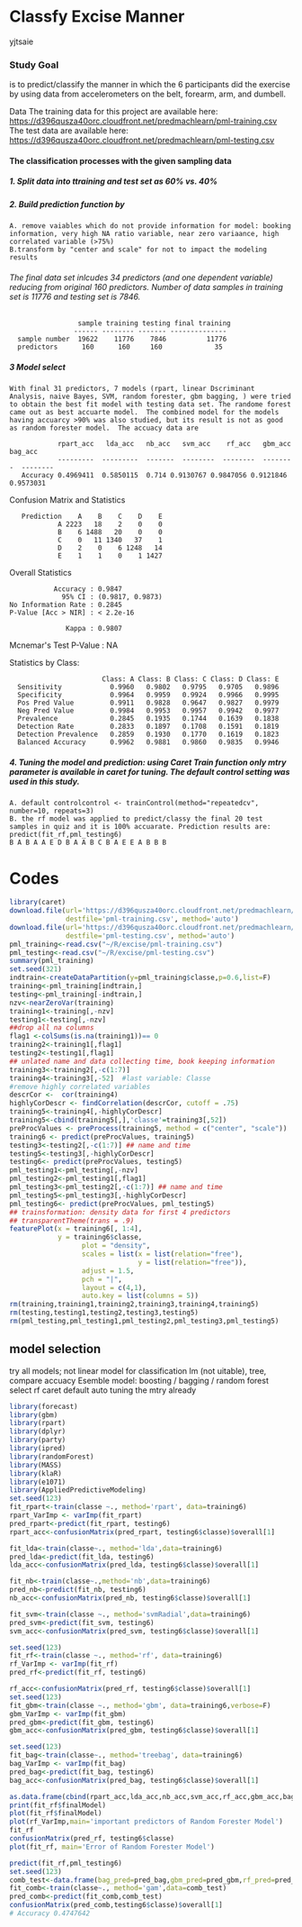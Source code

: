 # Classfy Excise Manner
yjtsaie  


### Study Goal
  is to predict/classify the manner in which the 6 participants did the exercise by using data from accelerometers on the belt, forearm, arm, and dumbell. 

Data
The training data for this project are available here:
https://d396qusza40orc.cloudfront.net/predmachlearn/pml-training.csv
The test data are available here:
https://d396qusza40orc.cloudfront.net/predmachlearn/pml-testing.csv

#### The classification processes with the given sampling data
##### 1. Split data into ttraining and test set as 60% vs. 40%
##### 2. Build prediction function by 
    A. remove vaiables which do not provide information for model: booking information, very high NA ratio variable, near zero variaance, high correlated variable (>75%)
    B.transform by "center and scale" for not to impact the modeling results
######   The final data set inlcudes 34 predictors (and one dependent variable) reducing from original 160 predictors.  Number of data samples in training set is 11776 and testing set is 7846.

                     sample training testing final training  
                    ------ -------- ------- --------------  
      sample number  19622    11776    7846          11776
      predictors      160      160     160             35  

##### 3 Model select
    With final 31 predictors, 7 models (rpart, linear Dscriminant Analysis, naive Bayes, SVM, random forester, gbm bagging, ) were tried to obtain the best fit model with testing data set. The randome forest came out as best accuarte model.  The combined model for the models having accuarcy >90% was also studied, but its result is not as good as random forester model.  The accuacy data are
    
                rpart_acc   lda_acc   nb_acc   svm_acc    rf_acc   gbm_acc   bag_acc 
                ---------  ---------  -------  --------  --------  --------  --------
       Accuracy 0.4969411  0.5850115  0.714 0.9130767 0.9847056 0.9121846 0.9573031


Confusion Matrix and Statistics

       Prediction    A    B    C    D    E
                A 2223   18    2    0    0  
                B    6 1488   20    0    0  
                C    0   11 1340   37    1  
                D    2    0    6 1248   14  
                E    1    1    0    1 1427  

  Overall Statistics
                                          
               Accuracy : 0.9847          
                 95% CI : (0.9817, 0.9873)
    No Information Rate : 0.2845          
    P-Value [Acc > NIR] : < 2.2e-16       
                                          
                  Kappa : 0.9807          
   Mcnemar's Test P-Value : NA              

   Statistics by Class:

                           Class: A Class: B Class: C Class: D Class: E  
      Sensitivity            0.9960   0.9802   0.9795   0.9705   0.9896 
      Specificity            0.9964   0.9959   0.9924   0.9966   0.9995 
      Pos Pred Value         0.9911   0.9828   0.9647   0.9827   0.9979  
      Neg Pred Value         0.9984   0.9953   0.9957   0.9942   0.9977 
      Prevalence             0.2845   0.1935   0.1744   0.1639   0.1838  
      Detection Rate         0.2833   0.1897   0.1708   0.1591   0.1819 
      Detection Prevalence   0.2859   0.1930   0.1770   0.1619   0.1823 
      Balanced Accuracy      0.9962   0.9881   0.9860   0.9835   0.9946

##### 4. Tuning the model and prediction:  using Caret Train function only mtry parameter is available in caret for tuning. The default control setting was used in this study.
    A. default controlcontrol <- trainControl(method="repeatedcv", number=10, repeats=3)
    B. the rf model was applied to predict/classy the final 20 test samples in quiz and it is 100% accuarate. Prediction results are:
    predict(fit_rf,pml_testing6)  
    B A B A A E D B A A B C B A E E A B B B


# Codes

```r
library(caret)
download.file(url='https://d396qusza40orc.cloudfront.net/predmachlearn/pml-training.csv',
              destfile='pml-training.csv', method='auto')
download.file(url='https://d396qusza40orc.cloudfront.net/predmachlearn/pml-testing.csv',
              destfile='pml-testing.csv', method='auto')
pml_training<-read.csv("~/R/excise/pml-training.csv")
pml_testing<-read.csv("~/R/excise/pml-testing.csv")
summary(pml_training)
set.seed(321)
indtrain<-createDataPartition(y=pml_training$classe,p=0.6,list=F)
training<-pml_training[indtrain,]
testing<-pml_training[-indtrain,]
nzv<-nearZeroVar(training)
training1<-training[,-nzv]
testing1<-testing[,-nzv]
##drop all na columns
flag1 <-colSums(is.na(training1))== 0
training2<-training1[,flag1]
testing2<-testing1[,flag1] 
## unlated name and data collecting time, book keeping information
training3<-training2[,-c(1:7)] 
training4<-training3[,-52]  #last variable: Classe
#remove highly correlated variables
descrCor <-  cor(training4)
highlyCorDescr <- findCorrelation(descrCor, cutoff = .75)
training5<-training4[,-highlyCorDescr]
training5<-cbind(training5[,],'classe'=training3[,52])
preProcValues <- preProcess(training5, method = c("center", "scale"))
training6 <- predict(preProcValues, training5)
testing3<-testing2[,-c(1:7)] ## name and time
testing5<-testing3[,-highlyCorDescr]
testing6<- predict(preProcValues, testing5)
pml_testing1<-pml_testing[,-nzv]
pml_testing2<-pml_testing1[,flag1]
pml_testing3<-pml_testing2[,-c(1:7)] ## name and time
pml_testing5<-pml_testing3[,-highlyCorDescr]
pml_testing6<- predict(preProcValues, pml_testing5)
## trainsformation: density data for first 4 predictors
## transparentTheme(trans = .9)
featurePlot(x = training6[, 1:4],
            y = training6$classe,
                  plot = "density",
                  scales = list(x = list(relation="free"),
                                y = list(relation="free")),
                  adjust = 1.5,
                  pch = "|",
                  layout = c(4,1),
                  auto.key = list(columns = 5))
rm(training,training1,training2,training3,training4,training5)
rm(testing,testing1,testing2,testing3,testing5)
rm(pml_testing,pml_testing1,pml_testing2,pml_testing3,pml_testing5)
```

## model selection
try all models; not linear model for classification
lm (not uitable), tree,
compare accuacy
Esemble model: boosting / bagging / random forest
select rf
caret default auto tuning the mtry already


```r
library(forecast)
library(gbm)
library(rpart)
library(dplyr)
library(party)
library(ipred)
library(randomForest)
library(MASS)
library(klaR)
library(e1071)
library(AppliedPredictiveModeling)
set.seed(123)
fit_rpart<-train(classe ~., method='rpart', data=training6)
rpart_VarImp <- varImp(fit_rpart)
pred_rpart<-predict(fit_rpart, testing6)
rpart_acc<-confusionMatrix(pred_rpart, testing6$classe)$overall[1]

fit_lda<-train(classe~., method='lda',data=training6)
pred_lda<-predict(fit_lda, testing6)
lda_acc<-confusionMatrix(pred_lda, testing6$classe)$overall[1]
```

```r
fit_nb<-train(classe~.,method='nb',data=training6)
pred_nb<-predict(fit_nb, testing6)
nb_acc<-confusionMatrix(pred_nb, testing6$classe)$overall[1]
```

```r
fit_svm<-train(classe ~., method='svmRadial',data=training6)
pred_svm<-predict(fit_svm, testing6)
svm_acc<-confusionMatrix(pred_svm, testing6$classe)$overall[1]
```

```r
set.seed(123)
fit_rf<-train(classe ~., method='rf', data=training6)
rf_VarImp <- varImp(fit_rf)
pred_rf<-predict(fit_rf, testing6)
```

```r
rf_acc<-confusionMatrix(pred_rf, testing6$classe)$overall[1]
set.seed(123)
fit_gbm<-train(classe ~., method='gbm', data=training6,verbose=F)
gbm_VarImp <- varImp(fit_gbm)
pred_gbm<-predict(fit_gbm, testing6)
gbm_acc<-confusionMatrix(pred_gbm, testing6$classe)$overall[1]
```

```r
set.seed(123)
fit_bag<-train(classe~., method='treebag', data=training6)
bag_VarImp <- varImp(fit_bag)
pred_bag<-predict(fit_bag, testing6)
bag_acc<-confusionMatrix(pred_bag, testing6$classe)$overall[1]
```

```r
as.data.frame(cbind(rpart_acc,lda_acc,nb_acc,svm_acc,rf_acc,gbm_acc,bag_acc))
print(fit_rf$finalModel)
plot(fit_rf$finalModel)
plot(rf_VarImp,main='important predictors of Random Forester Model')
fit_rf
confusionMatrix(pred_rf, testing6$classe)
plot(fit_rf, main='Error of Random Forester Model')

predict(fit_rf,pml_testing6) 
set.seed(123)
comb_test<-data.frame(bag_pred=pred_bag,gbm_pred=pred_gbm,rf_pred=pred_rf,svm_pred=pred_svm,'classe'=testing5$classe)
fit_comb<-train(classe~., method='gam',data=comb_test)
pred_comb<-predict(fit_comb,comb_test)
confusionMatrix(pred_comb,testing6$classe)$overall[1] 
# Accuracy 0.4747642 
```
